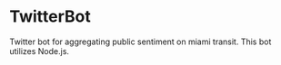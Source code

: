TwitterBot
==========

Twitter bot for aggregating public sentiment on miami transit. This bot utilizes Node.js.
